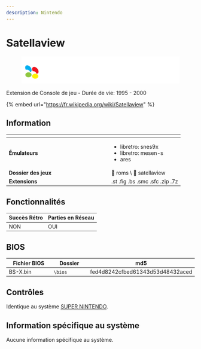 ```yaml
---
description: Nintendo
---
```


# Satellaview

<div align="left">

<figure><img src="https://raw.githubusercontent.com/fabricecaruso/es-theme-carbon/52ff37c9e265587d006945a2ba695b5a962b3a3d/art/logos/satellaview.svg" alt=""><figcaption></figcaption></figure>

</div>

Extension de Console de jeu - Durée de vie: 1995 - 2000

{% embed url="https://fr.wikipedia.org/wiki/Satellaview" %}

## Information

<table data-header-hidden><thead><tr><th width="260"></th><th></th></tr></thead><tbody><tr><td><strong>Émulateurs</strong></td><td><ul><li>libretro: snes9x</li><li>libretro: mesen-s</li><li>ares</li></ul></td></tr><tr><td><strong>Dossier des jeux</strong></td><td><span data-gb-custom-inline data-tag="emoji" data-code="1f4c1">📁</span> roms \ <span data-gb-custom-inline data-tag="emoji" data-code="1f4c2">📂</span> satellaview</td></tr><tr><td><strong>Extensions</strong></td><td>.st .fig .bs .smc .sfc .zip .7z</td></tr></tbody></table>

## Fonctionnalités

| Succès Rétro | Parties en Réseau |
| ------------ | ----------------- |
| NON          | OUI               |

## BIOS

<table><thead><tr><th width="163">Fichier BIOS</th><th width="114">Dossier</th><th>md5</th></tr></thead><tbody><tr><td>BS-X.bin</td><td><code>\bios</code></td><td>fed4d8242cfbed61343d53d48432aced</td></tr></tbody></table>

## Contrôles

Identique au système [SUPER NINTENDO](super-nintendo-entertainment-system-super-famicom.md#controles).

## Information spécifique au système

Aucune information spécifique au système.
